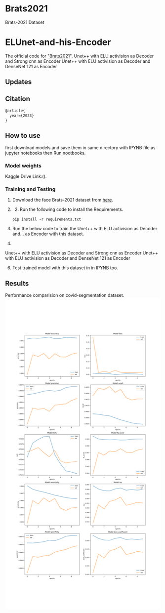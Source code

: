 # Brats2021
Brats-2021 Dataset
# ELUnet-and-his-Encoder
The official code for ["Brats2021"](https://www.kaggle.com/datasets/dschettler8845/brats-2021-task1).
Unet++ with ELU activision as Decoder and Strong cnn as  Encoder
Unet++ with ELU activision as Decoder and DenseNet 121 as  Encoder
## Updates
## Citation
```
@article{
  year={2023}
}
```
## How to use
first download models and save them in same directory with IPYNB file as jupyter notebooks then Run nootbooks.

### Model weights
Kaggle Drive Link:().

### Training and Testing
1) Download the face Brats-2021 dataset from [here](https://www.kaggle.com/datasets/dschettler8845/brats-2021-task1).
2) 2) Run the following code to install the Requirements.

    `pip install -r requirements.txt`

3) Run the below code to train the Unet++ with ELU activision as Decoder and... as Encoder with this dataset.
4) 
Unet++ with ELU activision as Decoder and Strong cnn as  Encoder
Unet++ with ELU activision as Decoder and DenseNet 121 as  Encoder


6) Test trained model with this dataset in in IPYNB too.

## Results
Performance comparision on covid-segmentation dataset.
![](https://github.com/mahdiasdzd/Brats2021/blob/main/Model-Results.png)

